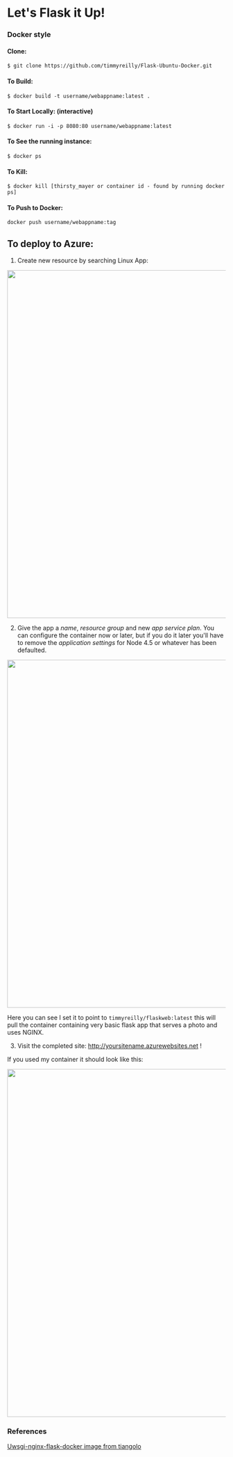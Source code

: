 # Let's Flask it Up!

### Docker style

#### Clone: 
`$ git clone https://github.com/timmyreilly/Flask-Ubuntu-Docker.git`

#### To Build: 
`$ docker build -t username/webappname:latest . `

#### To Start Locally: (interactive)
`$ docker run -i -p 8080:80 username/webappname:latest` 

#### To See the running instance:
`$ docker ps`

#### To Kill:
`$ docker kill [thirsty_mayer or container id - found by running docker ps]`  


#### To Push to Docker:

`docker push username/webappname:tag `


## To deploy to Azure: 

1. Create new resource by searching Linux App: 

<kbd>
<img src="http://imgur.com/uqxNizy.png" width="800">
</kbd>

2. Give the app a *name*, *resource group* and new *app service plan*. You can configure the container now or later, but if you do it later you'll have to remove the *application settings* for Node 4.5 or whatever has been defaulted. 

<kbd>
<img src="http://imgur.com/i7aPq5q.png" width="800">
</kbd> 

Here you can see I set it to point to `timmyreilly/flaskweb:latest` this will pull the container containing very basic flask app that serves a photo and uses NGINX. 

3. Visit the completed site: 
http://yoursitename.azurewebsites.net !

If you used my container it should look like this: 

<kbd>
<img src="http://imgur.com/ovPlyGx.png" width="800">
</kbd> 



### References

[Uwsgi-nginx-flask-docker image from tiangolo](https://github.com/tiangolo/uwsgi-nginx-flask-docker)